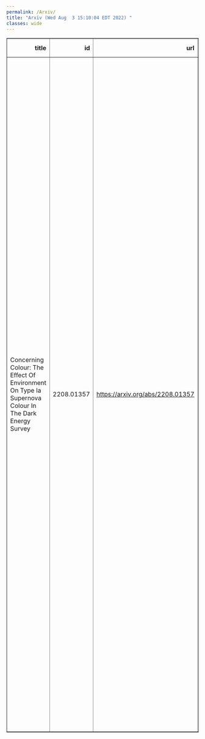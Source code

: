 ```yaml
---
permalink: /Arxiv/
title: "Arxiv (Wed Aug  3 15:10:04 EDT 2022) "
classes: wide
---
```

<table border="1" class="dataframe">
  <thead>
    <tr style="text-align: right;">
      <th>title</th>
      <th>id</th>
      <th>url</th>
      <th>authors</th>
      <th>Local Authors</th>
    </tr>
  </thead>
  <tbody>
    <tr>
      <td>Concerning Colour: The Effect Of Environment On Type Ia Supernova Colour   In The Dark Energy Survey</td>
      <td>2208.01357</td>
      <td><a href="https://arxiv.org/abs/2208.01357" target="_blank">https://arxiv.org/abs/2208.01357</a></td>
      <td>L. Kelsey, M. Sullivan, P. Wiseman, P. Armstrong, R. Chen, D. Brout, T. M. Davis, M. Dixon, C. Frohmaier, L. Galbany, O. Graur, R. Kessler, C. Lidman, A. Möller, B. Popovic, B. Rose, D. Scolnic, M. Smith, M. Vincenzi, T. M. C. Abbott, M. Aguena, S. Allam, O. Alves, J. Annis, D. Bacon, E. Bertin, S. Bocquet, D. Brooks, D. L. Burke, A. Carnero Rosell, M. Carrasco Kind, J. Carretero, M. Costanzi, L. N. Da Costa, M. E. S. Pereira, S. Desai, H. T. Diehl, S. Everett, I. Ferrero, J. Frieman, J. García-Bellido, D. Gruen, R. A. Gruendl, J. Gschwend, G. Gutierrez, S. R. Hinton, D. L. Hollowood, K. Honscheid, D. J. James, K. Kuehn, N. Kuropatkin, G. F. Lewis, J. Mena-Fernández, R. Miquel, A. Palmese, F. Paz-Chinchón, A. Pieres, A. A. Plazas Malagón, M. Raveri, M. Rodriguez-Monroy, A. K. Romer, E. Sanchez, V. Scarpine, M. Schubnell, I. Sevilla-Noarbe, E. Suchyta, M. E. C. Swanson, G. Tarle, D. L. Tucker, N. Weaverdyck</td>
      <td>Klaus Honscheid, Michael Rizzo Smith</td>
    </tr>
  </tbody>
</table>